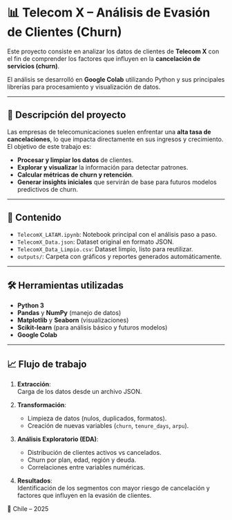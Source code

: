 # 📊 Telecom X – Análisis de Evasión de Clientes (Churn)

Este proyecto consiste en analizar los datos de clientes de **Telecom X** con el fin de comprender los factores que influyen en la **cancelación de servicios (churn)**.  

El análisis se desarrolló en **Google Colab** utilizando Python y sus principales librerías para procesamiento y visualización de datos.  

---

## 📌 Descripción del proyecto

Las empresas de telecomunicaciones suelen enfrentar una **alta tasa de cancelaciones**, lo que impacta directamente en sus ingresos y crecimiento.  
El objetivo de este trabajo es:

- **Procesar y limpiar los datos** de clientes.  
- **Explorar y visualizar** la información para detectar patrones.  
- **Calcular métricas de churn y retención**.  
- **Generar insights iniciales** que servirán de base para futuros modelos predictivos de churn.  

---

## 📂 Contenido

- `TelecomX_LATAM.ipynb`: Notebook principal con el análisis paso a paso.  
- `TelecomX_Data.json`: Dataset original en formato JSON.  
- `TelecomX_Data_Limpio.csv`: Dataset limpio, listo para reutilizar.  
- `outputs/`: Carpeta con gráficos y reportes generados automáticamente.  

---

## 🛠️ Herramientas utilizadas

- **Python 3**  
- **Pandas** y **NumPy** (manejo de datos)  
- **Matplotlib** y **Seaborn** (visualizaciones)  
- **Scikit-learn** (para análisis básico y futuros modelos)  
- **Google Colab**  

---

## 📈 Flujo de trabajo

1. **Extracción**:  
   Carga de los datos desde un archivo JSON.  

2. **Transformación**:  
   - Limpieza de datos (nulos, duplicados, formatos).  
   - Creación de nuevas variables (`churn`, `tenure_days`, `arpu`).  

3. **Análisis Exploratorio (EDA)**:  
   - Distribución de clientes activos vs cancelados.  
   - Churn por plan, edad, región y deuda.  
   - Correlaciones entre variables numéricas.  

4. **Resultados**:  
   Identificación de los segmentos con mayor riesgo de cancelación y factores que influyen en la evasión de clientes.  

📍 Chile – 2025
